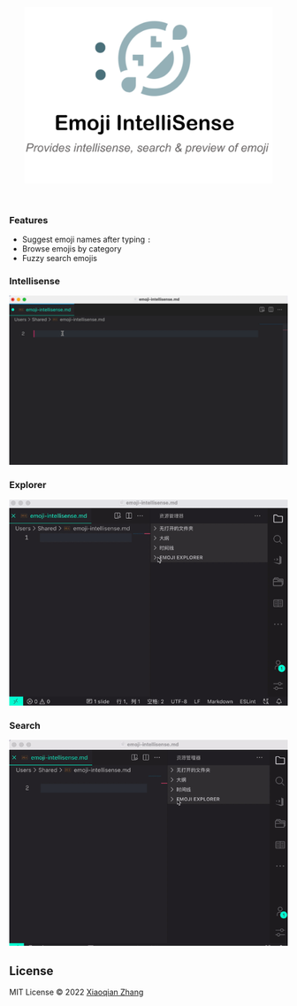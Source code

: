 <p align="center">
<img src="https://github.com/YOYZHANG/vs-emoji-intellisense/blob/master/resource/info.png?raw=true" alt="logo" width='450'/>
</p>

<br>

### Features
- Suggest emoji names after typing `:`
- Browse emojis by category
- Fuzzy search emojis

### Intellisense
<img src="https://github.com/YOYZHANG/vs-emoji-intellisense/blob/master/resource/compilation.gif?raw=true" alt="intellisense" width='600'/>

### Explorer
<img src="https://github.com/YOYZHANG/vs-emoji-intellisense/blob/master/resource/explore.gif?raw=true" alt="logo" width='600'/>

### Search
<img src="https://github.com/YOYZHANG/vs-emoji-intellisense/blob/master/resource/search.gif?raw=true" alt="logo" width='600'/>



## License

MIT License © 2022 [Xiaoqian Zhang](https://github.com/YOYZHANG)
